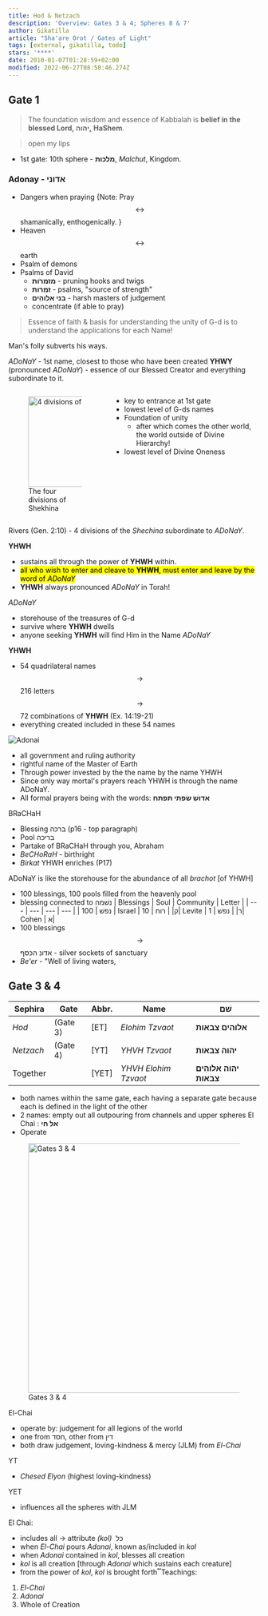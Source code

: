 ```yaml
---
title: Hod & Netzach
description: 'Overview: Gates 3 & 4; Spheres 8 & 7'
author: Gikatilla
article: "Sha'are Orot / Gates of Light"
tags: [external, gikatilla, todo]
stars: '****'
date: 2010-01-07T01:28:59+02:00
modified: 2022-06-27T08:50:46.274Z
---
```


## Gate 1

> The foundation wisdom and essence of Kabbalah is <b>belief in the blessed Lord, יהוה, ַHaShem</b>.

> open my lips

- 1st gate: 10th sphere - **מלכות**, _Malchut_, Kingdom.

### Adonay - <b>אדוני</b>

- Dangers when praying <span class="note">{Note: Pray $$ \leftrightarrow $$ shamanically, enthogenically. }</span>
- Heaven $$ \leftrightarrow $$ earth
- Psalm of demons
- Psalms of David
  - **מזמרֹות** - pruning hooks and twigs
  - **זמִרות** - psalms, "source of strength"
  - **בני אלוהִים** - harsh masters of judgement
  - concentrate (if able to pray)

> Essence of faith & basis for understanding the unity of G-d is to understand the applications for each Name!

Man's folly subverts his ways.

_ADoNaY_ - 1st name, closest to those who have been created
**YHWY** (pronounced _ADoNaY_) - essence of our Blessed Creator and everything subordinate to it.

<div class="columns">
<div class="column" style="max-width: 300px">
<figure>
  <img src="/posts/img/judaica/4_degrees.svg" alt="4 divisions of Shekhina" width="258" height="181" />
  <figcaption>The four divisions of Shekhina</figcaption>
</figure>
</div>
<div class="column">

- key to entrance at 1st gate
- lowest level of G-ds names
- Foundation of unity
  - after which comes the other world, the world outside of Divine Hierarchy!
- lowest level of Divine Oneness

</div>
</div>

Rivers (Gen. 2:10) - 4 divisions of the _Shechina_ subordinate to _ADoNaY_.

**YHWH**

- sustains all through the power of **YHWH** within.
- <mark>all who wish to enter and cleave to **YHWH**, must enter and leave by the word of _ADoNaY_</mark>
- **YHWH** always pronounced _ADoNaY_ in Torah!

_ADoNaY_

- storehouse of the treasures of G-d
- survive where **YHWH** dwells
- anyone seeking **YHWH** will find Him in the Name _ADoNaY_

**YHWH**

- 54 quadrilateral names $$ \rightarrow $$ 216 letters $$ \rightarrow $$ 72 combinations of **YHWH** (Ex. 14:19-21)
- everything created included in these 54 names

![Adonai](/posts/img/judaica/adon.svg)

- all government and ruling authority
- rightful name of the Master of Earth
- Through power invested by the the name by the name YHWH
- Since only way mortal's prayers reach YHWH is through the name ADoNaY.
- All formal prayers being with the words: **אדושִׁ שׂפתי תפתח**

BRaCHaH

- Blessing ברכה (p16 - top paragraph)
- Pool בריכה
- Partake of BRaCHaH through you, Abraham
- _BeCHoRaH_ - birthright
- _Birkat_ YHWH enriches (P17)

ADoNaY is like the storehouse for the abundance of all _brachot_ [of YHWH]

- 100 blessings, 100 pools filled from the heavenly pool
- blessing connected to נשׁמה
  | Blessings | Soul | Community | Letter |
  | --- | --- | --- | --- |
  | נפשׁ | 100 | Israel | ק|
  | רוח | 10| Levite | ר|
  | נפשׁ | 1| Cohen | א|
- 100 blessings $$ \rightarrow $$ אדונִ הכסף - silver sockets of sanctuary
- _Be'er_ - "Well of living waters,

## Gate 3 & 4

| Sephira   | Gate     | Abbr. | Name                 | **שׁם**                 |
| --------- | -------- | ----- | -------------------- | ---------------------- |
| _Hod_     | (Gate 3) | [ET]  | _Elohim Tzvaot_      | **אלוהים צבאות**       |
| _Netzach_ | (Gate 4) | [YT]  | _YHVH Tzvaot_        | **יהוה צבאות**         |
| Together  |          | [YET] | _YHVH Elohim Tzvaot_ | **יהוה אלוהִים צבאות** |

- both names within the same gate,
  each having a separate gate
  because each is defined in the light of the other
- 2 names: empty out all outpouring from channels and upper spheres
  El Chai : **אל חי**
- Operate

<figure>
<img src="/posts/img/judaica/gates_3_4.svg" alt="Gates 3 & 4" width="500">
<figcaption>
Gates 3 & 4
</figcaption>
</figure>

El-Chai

- operate by: judgement for all legions of the world
- one from חסד, other from דין
- both draw judgement, loving-kindness & mercy (JLM) from _El-Chai_

YT

- _Chesed Elyon_ (highest loving-kindness)

YET

- influences all the spheres with JLM

El Chai:

- includes all -> attribute _(kol)_&nbsp; כל
- when _El-Chai_ pours _Adonai_, known as/included in _kol_
- when _Adonai_ contained in _kol_, blesses all creation
- _kol_ is all creation [through _Adonai_ which sustains each creature]
- from the power of _kol_, _kol_ is brought forth
  ֟
  Teachings:

1. _El-Chai_
2. _Adonai_
3. Whole of Creation
